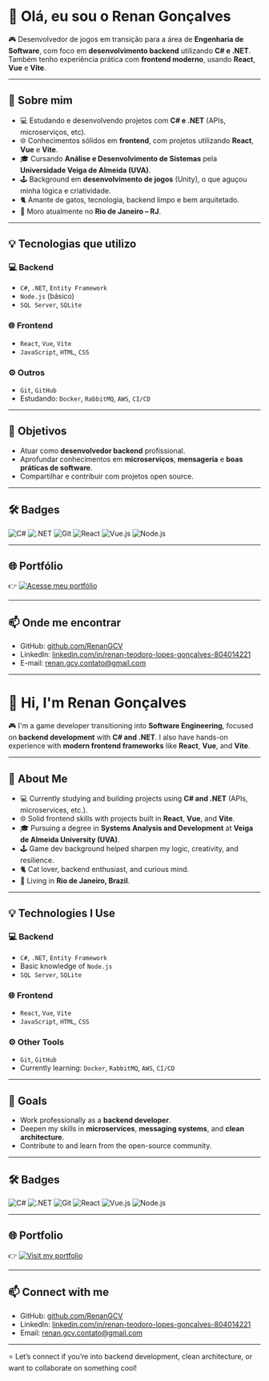 # 👋 Olá, eu sou o Renan Gonçalves

🎮 Desenvolvedor de jogos em transição para a área de **Engenharia de Software**, com foco em **desenvolvimento backend** utilizando **C# e .NET**. Também tenho experiência prática com **frontend moderno**, usando **React**, **Vue** e **Vite**.

---

## 🧠 Sobre mim

- 💻 Estudando e desenvolvendo projetos com **C# e .NET** (APIs, microserviços, etc).
- 🌐 Conhecimentos sólidos em **frontend**, com projetos utilizando **React**, **Vue** e **Vite**.
- 🎓 Cursando **Análise e Desenvolvimento de Sistemas** pela **Universidade Veiga de Almeida (UVA)**.
- 🕹️ Background em **desenvolvimento de jogos** (Unity), o que aguçou minha lógica e criatividade.
- 🐈 Amante de gatos, tecnologia, backend limpo e bem arquitetado.
- 📍 Moro atualmente no **Rio de Janeiro – RJ**.

---

## 💡 Tecnologias que utilizo

### 💻 Backend
- `C#`, `.NET`, `Entity Framework`
- `Node.js` (básico)
- `SQL Server`, `SQLite`

### 🌐 Frontend
- `React`, `Vue`, `Vite`
- `JavaScript`, `HTML`, `CSS`

### ⚙️ Outros
- `Git`, `GitHub`
- Estudando: `Docker`, `RabbitMQ`, `AWS`, `CI/CD`

---

## 📌 Objetivos

- Atuar como **desenvolvedor backend** profissional.
- Aprofundar conhecimentos em **microserviços**, **mensageria** e **boas práticas de software**.
- Compartilhar e contribuir com projetos open source.

---

## 🛠️ Badges

![C#](https://img.shields.io/badge/C%23-239120?style=for-the-badge&logo=c-sharp&logoColor=white)
![.NET](https://img.shields.io/badge/.NET-512BD4?style=for-the-badge&logo=dotnet&logoColor=white)
![Git](https://img.shields.io/badge/Git-F05032?style=for-the-badge&logo=git&logoColor=white)
![React](https://img.shields.io/badge/React-20232A?style=for-the-badge&logo=react&logoColor=61DAFB)
![Vue.js](https://img.shields.io/badge/Vue.js-35495E?style=for-the-badge&logo=vue.js&logoColor=4FC08D)
![Node.js](https://img.shields.io/badge/Node.js-339933?style=for-the-badge&logo=nodedotjs&logoColor=white)

---

## 🌐 Portfólio

👉 [![Acesse meu portfólio](https://img.shields.io/badge/Acessar%20Portfólio-000000?style=for-the-badge&logo=vercel&logoColor=white)](https://renan-portfolio-2025.vercel.app/)

---

## 📫 Onde me encontrar

- GitHub: [github.com/RenanGCV](https://github.com/RenanGCV)
- LinkedIn: [linkedin.com/in/renan-teodoro-lopes-gonçalves-804014221](https://linkedin.com/in/renan-teodoro-lopes-gonçalves-804014221)
- E-mail: renan.gcv.contato@gmail.com

---

# 👋 Hi, I'm Renan Gonçalves

🎮 I'm a game developer transitioning into **Software Engineering**, focused on **backend development** with **C# and .NET**. I also have hands-on experience with **modern frontend frameworks** like **React**, **Vue**, and **Vite**.

---

## 🧠 About Me

- 💻 Currently studying and building projects using **C# and .NET** (APIs, microservices, etc.).
- 🌐 Solid frontend skills with projects built in **React**, **Vue**, and **Vite**.
- 🎓 Pursuing a degree in **Systems Analysis and Development** at **Veiga de Almeida University (UVA)**.
- 🕹️ Game dev background helped sharpen my logic, creativity, and resilience.
- 🐈 Cat lover, backend enthusiast, and curious mind.
- 📍 Living in **Rio de Janeiro, Brazil**.

---

## 💡 Technologies I Use

### 💻 Backend
- `C#`, `.NET`, `Entity Framework`
- Basic knowledge of `Node.js`
- `SQL Server`, `SQLite`

### 🌐 Frontend
- `React`, `Vue`, `Vite`
- `JavaScript`, `HTML`, `CSS`

### ⚙️ Other Tools
- `Git`, `GitHub`
- Currently learning: `Docker`, `RabbitMQ`, `AWS`, `CI/CD`

---

## 📌 Goals

- Work professionally as a **backend developer**.
- Deepen my skills in **microservices**, **messaging systems**, and **clean architecture**.
- Contribute to and learn from the open-source community.

---

## 🛠️ Badges

![C#](https://img.shields.io/badge/C%23-239120?style=for-the-badge&logo=c-sharp&logoColor=white)
![.NET](https://img.shields.io/badge/.NET-512BD4?style=for-the-badge&logo=dotnet&logoColor=white)
![Git](https://img.shields.io/badge/Git-F05032?style=for-the-badge&logo=git&logoColor=white)
![React](https://img.shields.io/badge/React-20232A?style=for-the-badge&logo=react&logoColor=61DAFB)
![Vue.js](https://img.shields.io/badge/Vue.js-35495E?style=for-the-badge&logo=vue.js&logoColor=4FC08D)
![Node.js](https://img.shields.io/badge/Node.js-339933?style=for-the-badge&logo=nodedotjs&logoColor=white)

---

## 🌐 Portfolio

👉 [![Visit my portfolio](https://img.shields.io/badge/View%20Portfolio-000000?style=for-the-badge&logo=vercel&logoColor=white)](https://renan-portfolio-2025.vercel.app/)

---

## 📫 Connect with me

- GitHub: [github.com/RenanGCV](https://github.com/RenanGCV)
- LinkedIn: [linkedin.com/in/renan-teodoro-lopes-gonçalves-804014221](https://linkedin.com/in/renan-teodoro-lopes-gonçalves-804014221)
- Email: renan.gcv.contato@gmail.com

---

⭐ Let’s connect if you’re into backend development, clean architecture, or want to collaborate on something cool!
